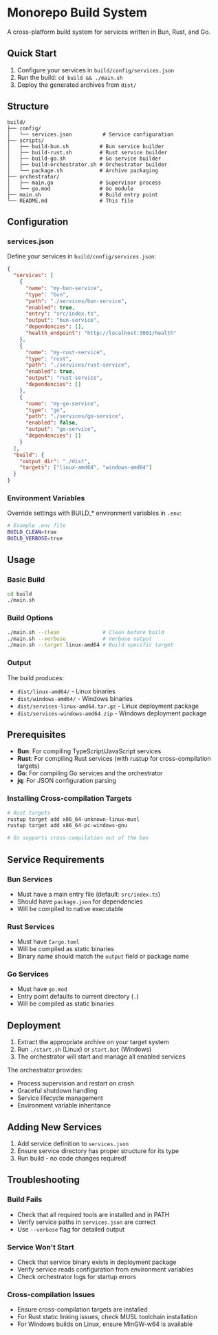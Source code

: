 # Monorepo Build System

A cross-platform build system for services written in Bun, Rust, and Go.

## Quick Start

1. Configure your services in `build/config/services.json`
2. Run the build: `cd build && ./main.sh`
3. Deploy the generated archives from `dist/`

## Structure

```
build/
├── config/
│   └── services.json          # Service configuration
├── scripts/
│   ├── build-bun.sh          # Bun service builder
│   ├── build-rust.sh         # Rust service builder  
│   ├── build-go.sh           # Go service builder
│   ├── build-orchestrator.sh # Orchestrator builder
│   └── package.sh            # Archive packaging
├── orchestrator/
│   ├── main.go               # Supervisor process
│   └── go.mod                # Go module
├── main.sh                   # Build entry point
└── README.md                 # This file
```

## Configuration

### services.json

Define your services in `build/config/services.json`:

```json
{
  "services": [
    {
      "name": "my-bun-service",
      "type": "bun", 
      "path": "./services/bun-service",
      "enabled": true,
      "entry": "src/index.ts",
      "output": "bun-service",
      "dependencies": [],
      "health_endpoint": "http://localhost:3001/health"
    },
    {
      "name": "my-rust-service",
      "type": "rust",
      "path": "./services/rust-service",
      "enabled": true, 
      "output": "rust-service",
      "dependencies": []
    },
    {
      "name": "my-go-service", 
      "type": "go",
      "path": "./services/go-service",
      "enabled": false,
      "output": "go-service",
      "dependencies": []
    }
  ],
  "build": {
    "output_dir": "./dist",
    "targets": ["linux-amd64", "windows-amd64"]
  }
}
```

### Environment Variables

Override settings with BUILD_* environment variables in `.env`:

```bash
# Example .env file
BUILD_CLEAN=true
BUILD_VERBOSE=true
```

## Usage

### Basic Build
```bash
cd build
./main.sh
```

### Build Options
```bash
./main.sh --clean              # Clean before build
./main.sh --verbose            # Verbose output
./main.sh --target linux-amd64 # Build specific target
```

### Output

The build produces:
- `dist/linux-amd64/` - Linux binaries
- `dist/windows-amd64/` - Windows binaries
- `dist/services-linux-amd64.tar.gz` - Linux deployment package
- `dist/services-windows-amd64.zip` - Windows deployment package

## Prerequisites

- **Bun**: For compiling TypeScript/JavaScript services
- **Rust**: For compiling Rust services (with rustup for cross-compilation targets)
- **Go**: For compiling Go services and the orchestrator
- **jq**: For JSON configuration parsing

### Installing Cross-compilation Targets

```bash
# Rust targets
rustup target add x86_64-unknown-linux-musl
rustup target add x86_64-pc-windows-gnu

# Go supports cross-compilation out of the box
```

## Service Requirements

### Bun Services
- Must have a main entry file (default: `src/index.ts`)
- Should have `package.json` for dependencies
- Will be compiled to native executable

### Rust Services  
- Must have `Cargo.toml`
- Will be compiled as static binaries
- Binary name should match the `output` field or package name

### Go Services
- Must have `go.mod`
- Entry point defaults to current directory (`.`)
- Will be compiled as static binaries

## Deployment

1. Extract the appropriate archive on your target system
2. Run `./start.sh` (Linux) or `start.bat` (Windows)
3. The orchestrator will start and manage all enabled services

The orchestrator provides:
- Process supervision and restart on crash
- Graceful shutdown handling
- Service lifecycle management
- Environment variable inheritance

## Adding New Services

1. Add service definition to `services.json`
2. Ensure service directory has proper structure for its type
3. Run build - no code changes required!

## Troubleshooting

### Build Fails
- Check that all required tools are installed and in PATH
- Verify service paths in `services.json` are correct
- Use `--verbose` flag for detailed output

### Service Won't Start
- Check that service binary exists in deployment package
- Verify service reads configuration from environment variables
- Check orchestrator logs for startup errors

### Cross-compilation Issues
- Ensure cross-compilation targets are installed
- For Rust static linking issues, check MUSL toolchain installation
- For Windows builds on Linux, ensure MinGW-w64 is available